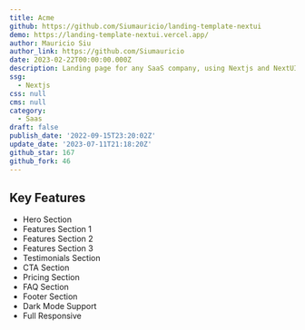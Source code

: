 ```yaml
---
title: Acme
github: https://github.com/Siumauricio/landing-template-nextui
demo: https://landing-template-nextui.vercel.app/
author: Mauricio Siu
author_link: https://github.com/Siumauricio
date: 2023-02-22T00:00:00.000Z
description: Landing page for any SaaS company, using Nextjs and NextUI
ssg:
  - Nextjs
css: null
cms: null
category:
  - Saas
draft: false
publish_date: '2022-09-15T23:20:02Z'
update_date: '2023-07-11T21:18:20Z'
github_star: 167
github_fork: 46
---
```


## Key Features

- Hero Section
- Features Section 1
- Features Section 2
- Features Section 3
- Testimonials Section
- CTA Section
- Pricing Section
- FAQ Section
- Footer Section
- Dark Mode Support
- Full Responsive
